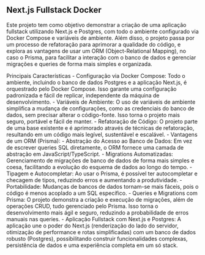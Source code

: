 ## Next.js Fullstack Docker

Este projeto tem como objetivo demonstrar a criação de uma aplicação fullstack utilizando Next.js e Postgres, com todo o ambiente configurado via Docker Compose e variáveis de ambiente. Além disso, o projeto passa por um processo de refatoração para aprimorar a qualidade do código, e explora as vantagens de usar um ORM (Object-Relational Mapping), no caso o Prisma, para facilitar a interação com o banco de dados e gerenciar migrações e queries de forma mais simples e organizada.

Principais Características
	- Configuração via Docker Compose:
Todo o ambiente, incluindo o banco de dados Postgres e a aplicação Next.js, é orquestrado pelo Docker Compose. Isso garante uma configuração padronizada e fácil de replicar, independente da máquina de desenvolvimento.
	- Variáveis de Ambiente:
O uso de variáveis de ambiente simplifica a mudança de configurações, como as credenciais do banco de dados, sem precisar alterar o código-fonte. Isso torna o projeto mais seguro, portável e fácil de manter.
	-	Refatoração de Código:
O projeto parte de uma base existente e é aprimorado através de técnicas de refatoração, resultando em um código mais legível, sustentável e escalável.
	-	Vantagens de um ORM (Prisma):
	-	Abstração do Acesso ao Banco de Dados: Em vez de escrever queries SQL diretamente, o ORM fornece uma camada de abstração em JavaScript/TypeScript.
	-	Migrations Automatizadas: Gerenciamento de migrações de banco de dados de forma mais simples e coesa, facilitando a evolução do esquema de dados ao longo do tempo.
	-	Tipagem e Autocompletar: Ao usar o Prisma, é possível ter autocompletar e checagem de tipos, reduzindo erros e aumentando a produtividade.
	-	Portabilidade: Mudanças de bancos de dados tornam-se mais fáceis, pois o código é menos acoplado a um SQL específico.
	-	Queries e Migrations com Prisma:
O projeto demonstra a criação e execução de migrações, além de operações CRUD, tudo gerenciado pelo Prisma. Isso torna o desenvolvimento mais ágil e seguro, reduzindo a probabilidade de erros manuais nas queries.
	-	Aplicação Fullstack com Next.js e Postgres:
A aplicação une o poder do Next.js (renderização do lado do servidor, otimização de performance e rotas simplificadas) com um banco de dados robusto (Postgres), possibilitando construir funcionalidades complexas, persistência de dados e uma experiência completa em um só stack.
